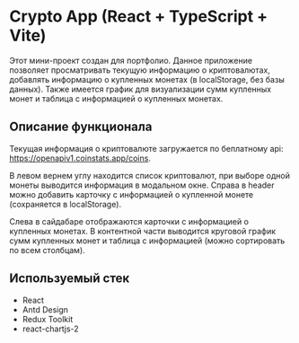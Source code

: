# Crypto App (React + TypeScript + Vite)

Этот мини-проект создан для портфолио. 
Данное приложение позволяет просматривать текущую информацию о криптовалютах, добавлять информацию о купленных монетах (в localStorage, без базы данных).
Также имеется график для визуализации сумм купленных монет и таблица с информацией о купленных монетах.



## Описание функционала

Текущая информация о криптовалюте загружается по беплатному api: https://openapiv1.coinstats.app/coins.

В левом вернем углу находится список криптовалют, при выборе одной монеты выводится информация в модальном окне. Справа в header можно добавить карточку с информацией о купленной монете (сохраняется в localStorage).

Слева в сайдабаре отображаются карточки с информацией о купленных монетах. В контентной части выводится круговой график сумм купленных монет и таблица с информацией (можно сортировать по всем столбцам).



## Используемый стек

- React
- Antd Design
- Redux Toolkit
- react-chartjs-2
